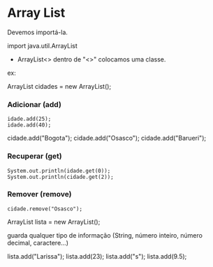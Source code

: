 # Array List

Devemos importá-la.

import java.util.ArrayList

* ArrayList<>
dentro de "<>" colocamos uma classe. 

ex: 

ArrayList<String> cidades = new ArrayList<String>();

### Adicionar (add)
	
	idade.add(25);
	idade.add(40);
	
  cidade.add("Bogota");
	cidade.add("Osasco");
	cidade.add("Barueri");
	
### Recuperar (get)
	
	System.out.println(idade.get(0));
	System.out.println(cidade.get(2));
	
 ### Remover (remove)
	
	cidade.remove("Osasco");
	
	
ArrayList<Object> lista = new ArrayList<Object>();
	
guarda qualquer tipo de informação (String, número inteiro, número decimal, caractere...)
	
lista.add("Larissa");
lista.add(23);
lista.add("s");
lista.add(9.5);
	
